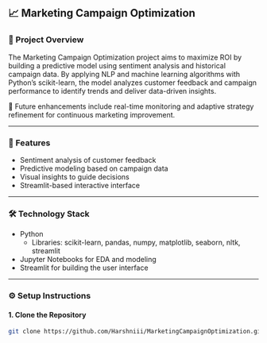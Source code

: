 ## 📈 Marketing Campaign Optimization

### 🧠 Project Overview

The Marketing Campaign Optimization project aims to maximize ROI by building a predictive model using sentiment analysis and historical campaign data. By applying NLP and machine learning algorithms with Python’s scikit-learn, the model analyzes customer feedback and campaign performance to identify trends and deliver data-driven insights. 

🔄 Future enhancements include real-time monitoring and adaptive strategy refinement for continuous marketing improvement.

---

### 🚀 Features

- Sentiment analysis of customer feedback  
- Predictive modeling based on campaign data  
- Visual insights to guide decisions  
- Streamlit-based interactive interface

---

### 🛠️ Technology Stack

- Python
  -  Libraries: scikit-learn, pandas, numpy, matplotlib, seaborn, nltk, streamlit
- Jupyter Notebooks for EDA and modeling
- Streamlit for building the user interface

---

### ⚙️ Setup Instructions

#### 1. Clone the Repository
```bash
git clone https://github.com/Harshniii/MarketingCampaignOptimization.git
